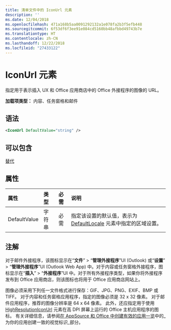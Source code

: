 ```yaml
---
title: 清单文件中的 IconUrl 元素
description: ''
ms.date: 12/04/2018
ms.openlocfilehash: 471a168b5aa0091292132a1e078fa2b3f5efb448
ms.sourcegitcommit: 6f53df6f3ee91e084cd5160bb48afbbd49743b7e
ms.translationtype: HT
ms.contentlocale: zh-CN
ms.lasthandoff: 12/22/2018
ms.locfileid: "27433122"
---
```

# <a name="iconurl-element"></a>IconUrl 元素

指定用于表示插入 UX 和 Office 应用商店中的 Office 外接程序的图像的 URL。

**加载项类型：** 内容、任务窗格和邮件

## <a name="syntax"></a>语法

```XML
<IconUrl DefaultValue="string" />
```

## <a name="can-contain"></a>可以包含

[替代](override.md)

## <a name="attributes"></a>属性

|**属性**|**类型**|**必需**|**说明**|
|:-----|:-----|:-----|:-----|
|DefaultValue|字符串|必需|指定该设置的默认值，表示为 [DefaultLocale](defaultlocale.md) 元素中指定的区域设置。|

## <a name="remarks"></a>注解

对于邮件外接程序，该图标显示在“**文件**” > “**管理外接程序**”UI (Outlook) 或“**设置**” > “**管理外接程序**”UI (Outlook Web App) 中。对于内容或任务窗格外接程序，图标显示在“**插入**” > “**外接程序**”UI 中。对于所有外接程序类型，如果你将外接程序发布到 Office 应用商店，则该图标也将用于 Office 应用商店网站上。

图像必须采用下列任一文件格式进行保存：GIF、JPG、PNG、EXIF、BMP 或 TIFF。 对于内容和任务窗格应用程序，指定的图像必须是 32 x 32 像素。 对于邮件应用程序，推荐的图像分辨率是 64 x 64 像素。 此外，还应指定用于使用 [HighResolutionIconUrl](highresolutioniconurl.md) 元素在高 DPI 屏幕上运行的 Office 主机应用程序的图标。 有关详细信息，请参阅[在 AppSource 和 Office 中创建有效的应用一览](https://docs.microsoft.com/office/dev/store/create-effective-office-store-listings#create-a-consistent-visual-identity)中的_为你的应用创建一致的视觉标识_部分。
